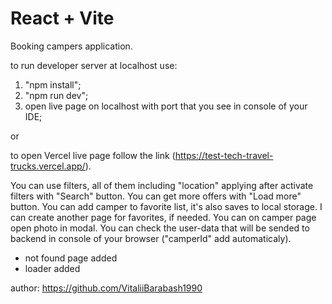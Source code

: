 # React + Vite

Booking campers application.

to run developer server at localhost use:

1.  "npm install";
2.  "npm run dev";
3.  open live page on localhost with port that you see in console of your IDE;

or

to open Vercel live page follow the link (https://test-tech-travel-trucks.vercel.app/).

You can use filters, all of them including "location" applying after activate filters with "Search" button.
You can get more offers with "Load more" button.
You can add camper to favorite list, it's also saves to local storage. I can create another page for favorites, if needed.
You can on camper page open photo in modal.
You can check the user-data that will be sended to backend in console of your browser ("camperId" add automaticaly).

- not found page added
- loader added

author: https://github.com/VitaliiBarabash1990
